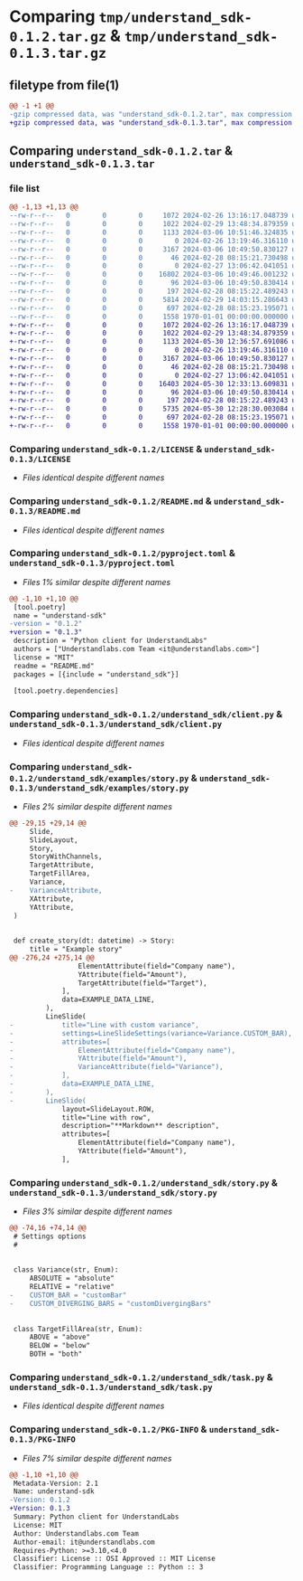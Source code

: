 # Comparing `tmp/understand_sdk-0.1.2.tar.gz` & `tmp/understand_sdk-0.1.3.tar.gz`

## filetype from file(1)

```diff
@@ -1 +1 @@
-gzip compressed data, was "understand_sdk-0.1.2.tar", max compression
+gzip compressed data, was "understand_sdk-0.1.3.tar", max compression
```

## Comparing `understand_sdk-0.1.2.tar` & `understand_sdk-0.1.3.tar`

### file list

```diff
@@ -1,13 +1,13 @@
--rw-r--r--   0        0        0     1072 2024-02-26 13:16:17.048739 understand_sdk-0.1.2/LICENSE
--rw-r--r--   0        0        0     1022 2024-02-29 13:48:34.879359 understand_sdk-0.1.2/README.md
--rw-r--r--   0        0        0     1133 2024-03-06 10:51:46.324835 understand_sdk-0.1.2/pyproject.toml
--rw-r--r--   0        0        0        0 2024-02-26 13:19:46.316110 understand_sdk-0.1.2/understand_sdk/__init__.py
--rw-r--r--   0        0        0     3167 2024-03-06 10:49:50.830127 understand_sdk-0.1.2/understand_sdk/client.py
--rw-r--r--   0        0        0       46 2024-02-28 08:15:21.730498 understand_sdk-0.1.2/understand_sdk/const.py
--rw-r--r--   0        0        0        0 2024-02-27 13:06:42.041051 understand_sdk-0.1.2/understand_sdk/examples/__init__.py
--rw-r--r--   0        0        0    16802 2024-03-06 10:49:46.001232 understand_sdk-0.1.2/understand_sdk/examples/story.py
--rw-r--r--   0        0        0       96 2024-03-06 10:49:50.830414 understand_sdk-0.1.2/understand_sdk/exceptions.py
--rw-r--r--   0        0        0      197 2024-02-28 08:15:22.489243 understand_sdk-0.1.2/understand_sdk/model.py
--rw-r--r--   0        0        0     5814 2024-02-29 14:03:15.286643 understand_sdk-0.1.2/understand_sdk/story.py
--rw-r--r--   0        0        0      697 2024-02-28 08:15:23.195071 understand_sdk-0.1.2/understand_sdk/task.py
--rw-r--r--   0        0        0     1558 1970-01-01 00:00:00.000000 understand_sdk-0.1.2/PKG-INFO
+-rw-r--r--   0        0        0     1072 2024-02-26 13:16:17.048739 understand_sdk-0.1.3/LICENSE
+-rw-r--r--   0        0        0     1022 2024-02-29 13:48:34.879359 understand_sdk-0.1.3/README.md
+-rw-r--r--   0        0        0     1133 2024-05-30 12:36:57.691086 understand_sdk-0.1.3/pyproject.toml
+-rw-r--r--   0        0        0        0 2024-02-26 13:19:46.316110 understand_sdk-0.1.3/understand_sdk/__init__.py
+-rw-r--r--   0        0        0     3167 2024-03-06 10:49:50.830127 understand_sdk-0.1.3/understand_sdk/client.py
+-rw-r--r--   0        0        0       46 2024-02-28 08:15:21.730498 understand_sdk-0.1.3/understand_sdk/const.py
+-rw-r--r--   0        0        0        0 2024-02-27 13:06:42.041051 understand_sdk-0.1.3/understand_sdk/examples/__init__.py
+-rw-r--r--   0        0        0    16403 2024-05-30 12:33:13.609831 understand_sdk-0.1.3/understand_sdk/examples/story.py
+-rw-r--r--   0        0        0       96 2024-03-06 10:49:50.830414 understand_sdk-0.1.3/understand_sdk/exceptions.py
+-rw-r--r--   0        0        0      197 2024-02-28 08:15:22.489243 understand_sdk-0.1.3/understand_sdk/model.py
+-rw-r--r--   0        0        0     5735 2024-05-30 12:28:30.003084 understand_sdk-0.1.3/understand_sdk/story.py
+-rw-r--r--   0        0        0      697 2024-02-28 08:15:23.195071 understand_sdk-0.1.3/understand_sdk/task.py
+-rw-r--r--   0        0        0     1558 1970-01-01 00:00:00.000000 understand_sdk-0.1.3/PKG-INFO
```

### Comparing `understand_sdk-0.1.2/LICENSE` & `understand_sdk-0.1.3/LICENSE`

 * *Files identical despite different names*

### Comparing `understand_sdk-0.1.2/README.md` & `understand_sdk-0.1.3/README.md`

 * *Files identical despite different names*

### Comparing `understand_sdk-0.1.2/pyproject.toml` & `understand_sdk-0.1.3/pyproject.toml`

 * *Files 1% similar despite different names*

```diff
@@ -1,10 +1,10 @@
 [tool.poetry]
 name = "understand-sdk"
-version = "0.1.2"
+version = "0.1.3"
 description = "Python client for UnderstandLabs"
 authors = ["Understandlabs.com Team <it@understandlabs.com>"]
 license = "MIT"
 readme = "README.md"
 packages = [{include = "understand_sdk"}]
 
 [tool.poetry.dependencies]
```

### Comparing `understand_sdk-0.1.2/understand_sdk/client.py` & `understand_sdk-0.1.3/understand_sdk/client.py`

 * *Files identical despite different names*

### Comparing `understand_sdk-0.1.2/understand_sdk/examples/story.py` & `understand_sdk-0.1.3/understand_sdk/examples/story.py`

 * *Files 2% similar despite different names*

```diff
@@ -29,15 +29,14 @@
     Slide,
     SlideLayout,
     Story,
     StoryWithChannels,
     TargetAttribute,
     TargetFillArea,
     Variance,
-    VarianceAttribute,
     XAttribute,
     YAttribute,
 )
 
 
 def create_story(dt: datetime) -> Story:
     title = "Example story"
@@ -276,24 +275,14 @@
                 ElementAttribute(field="Company name"),
                 YAttribute(field="Amount"),
                 TargetAttribute(field="Target"),
             ],
             data=EXAMPLE_DATA_LINE,
         ),
         LineSlide(
-            title="Line with custom variance",
-            settings=LineSlideSettings(variance=Variance.CUSTOM_BAR),
-            attributes=[
-                ElementAttribute(field="Company name"),
-                YAttribute(field="Amount"),
-                VarianceAttribute(field="Variance"),
-            ],
-            data=EXAMPLE_DATA_LINE,
-        ),
-        LineSlide(
             layout=SlideLayout.ROW,
             title="Line with row",
             description="**Markdown** description",
             attributes=[
                 ElementAttribute(field="Company name"),
                 YAttribute(field="Amount"),
             ],
```

### Comparing `understand_sdk-0.1.2/understand_sdk/story.py` & `understand_sdk-0.1.3/understand_sdk/story.py`

 * *Files 3% similar despite different names*

```diff
@@ -74,16 +74,14 @@
 # Settings options
 #
 
 
 class Variance(str, Enum):
     ABSOLUTE = "absolute"
     RELATIVE = "relative"
-    CUSTOM_BAR = "customBar"
-    CUSTOM_DIVERGING_BARS = "customDivergingBars"
 
 
 class TargetFillArea(str, Enum):
     ABOVE = "above"
     BELOW = "below"
     BOTH = "both"
```

### Comparing `understand_sdk-0.1.2/understand_sdk/task.py` & `understand_sdk-0.1.3/understand_sdk/task.py`

 * *Files identical despite different names*

### Comparing `understand_sdk-0.1.2/PKG-INFO` & `understand_sdk-0.1.3/PKG-INFO`

 * *Files 7% similar despite different names*

```diff
@@ -1,10 +1,10 @@
 Metadata-Version: 2.1
 Name: understand-sdk
-Version: 0.1.2
+Version: 0.1.3
 Summary: Python client for UnderstandLabs
 License: MIT
 Author: Understandlabs.com Team
 Author-email: it@understandlabs.com
 Requires-Python: >=3.10,<4.0
 Classifier: License :: OSI Approved :: MIT License
 Classifier: Programming Language :: Python :: 3
```

